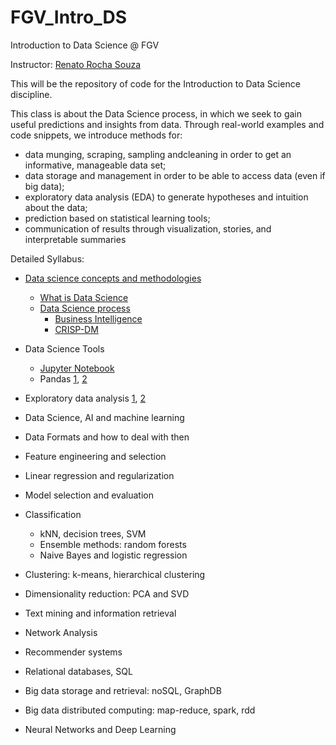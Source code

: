 # FGV_Intro_DS
Introduction to Data Science @ FGV

Instructor: [Renato Rocha Souza](http://emap.fgv.br/corpo-docente/renato-rocha-souza)

This will be the repository of code for the Introduction to Data Science discipline.

This class is about the Data Science process, in which we seek to gain useful predictions and insights from data. 
Through real-world examples and code snippets, we introduce methods for:

+ data munging, scraping, sampling andcleaning in order to get an informative, manageable data set;
+ data storage and management in order to be able to access data (even if big data);
+ exploratory data analysis (EDA) to generate hypotheses and intuition about the data;
+ prediction based on statistical learning tools;
+ communication of results through visualization, stories, and interpretable summaries

Detailed Syllabus:

+ [Data science concepts and methodologies](https://docs.google.com/presentation/d/1ysQroWAcUJBizt00v7q-Ss1lalJlojZBlRInLQTDJV8/edit?usp=sharing)
  + [What is Data Science](http://proquest.safaribooksonline.com/book/databases/9781449363871)
  + [Data Science process](https://www.amazon.com/Applied-Predictive-Analytics-Principles-Professional/dp/1118727967)
    + [Business Intelligence](https://en.wikipedia.org/wiki/Business_intelligence)
    + [CRISP-DM](https://en.wikipedia.org/wiki/Cross-industry_standard_process_for_data_mining)

+ Data Science Tools
  + [Jupyter Notebook](http://jupyter.org/)
  + Pandas [1](http://proquest.safaribooksonline.com/9781449323592), [2](http://pandas.pydata.org/pandas-docs/stable/)

+ Exploratory data analysis [1](http://greenteapress.com/thinkstats2/html/index.html), [2](http://people.duke.edu/~ccc14/sta-663-2017/#)
+ Data Science, AI and machine learning

+ Data Formats and how to deal with then
+ Feature engineering and selection
+ Linear regression and regularization
+ Model selection and evaluation
+ Classification
  + kNN, decision trees, SVM
  + Ensemble methods: random forests
  + Naive Bayes and logistic regression

+ Clustering: k-means, hierarchical clustering
+ Dimensionality reduction: PCA and SVD
+ Text mining and information retrieval
+ Network Analysis
+ Recommender systems
+ Relational databases, SQL
+ Big data storage and retrieval: noSQL, GraphDB
+ Big data distributed computing: map-reduce, spark, rdd
+ Neural Networks and Deep Learning
